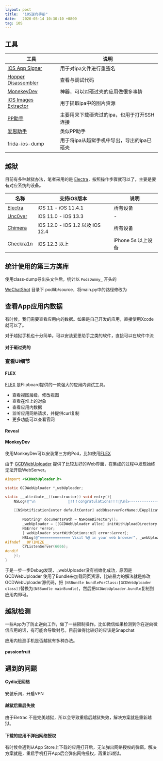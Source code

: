 ```yaml
---
layout: post
title:  "iOS逆向手册"
date:   2020-05-14 10:30:10 +0800
tag: iOS
---
```


## 工具

| 工具 | 说明 |
| -- | -- |
| [iOS App Signer](https://dantheman827.github.io/ios-app-signer/) | 用于对ipa文件进行重签名 |
| [Hopper Disassembler](https://www.hopperapp.com/) | 查看与调试代码 |
| [MonekeyDev](https://github.com/AloneMonkey/MonkeyDev) | 神器，可以对砸过壳的应用做很多事情 |
| [iOS Images Extractor](https://github.com/devcxm/iOS-Images-Extractor) | 用于提取ipa中的图片资源 |
| [PP助手]() | 主要用来下载砸壳过的ipa，也用于打开SSH连接 |
| [爱思助手](https://www.i4.cn/) | 类似PP助手 |
| [frida-ios-dump](https://github.com/AloneMonkey/frida-ios-dump) | 用于将ipa从越狱手机中导出，导出的ipa已砸壳 |

## 越狱

目前有多种越狱办法，笔者采用的是 [Electra](https://coolstar.org/electra/)，按照操作步骤就可以了，主要是要有对应系统的设备。

| 名称 | 支持iOS版本 | 说明 |
| -- | -- | -- |
| [Electra](https://coolstar.org/electra/) | iOS 11 - iOS 11.4.1 | 所有设备 |
| [Unc0ver](https://unc0ver.dev/) | iOS 11.0 - iOS 13.3 | - |
| [Chimera](https://chimera.sh/) | iOS 12.0 - iOS 1.2 以及 iOS 12.4 | 所有设备 |
| [Checkra1n](https://checkra.in/) | iOS 12.3 以上 | iPhone 5s 以上设备 |

## 统计使用的第三方类库

使用class-dump导出头文件后，统计以 `PodsDummy_` 开头的

[WeChatShot](https://github.com/lefex/WeChatShot) 目录下 podlib/source，将main.py中的路径修改为


## 查看App应用内数据

有时候，我们需要查看应用内的数据。如果是自己开发的应用，直接使用Xcode就可以了。

对于越狱手机也十分简单，可以安装爱思助手之类的软件，直接可以在软件中流

#### 对于砸过壳的

### 查看UI细节

#### FLEX

[FLEX](https://github.com/Flipboard/FLEX) 是Flipboard提供的一款强大的应用内调试工具。

* 查看视图层级，修改视图
* 查看在堆上的对象
* 查看应用内数据
* 监听应用网络请求，并提供curl复制
* 更多功能可以查看官网

#### Reveal


#### MonkeyDev

使用MonkeyDev可以安装第三方的Pod，比如使用[FLEX](https://github.com/Flipboard/FLEX)


由于 [GCDWebUploader](https://github.com/swisspol/GCDWebServer) 提供了比较友好的Web界面，在集成的过程中发现始终无法开启WebServer。

```objective-c
#import <GCDWebUploader.h>

static GCDWebUploader *_webUploader;

static __attribute__((constructor)) void entry(){
    NSLog(@"\n               🎉!!！congratulations!!！🎉\n👍----------------insert dylib success----------------👍");
    
    [[NSNotificationCenter defaultCenter] addObserverForName:UIApplicationDidFinishLaunchingNotification object:nil queue:[NSOperationQueue mainQueue] usingBlock:^(NSNotification * _Nonnull note) {
        
        NSString* documentsPath = NSHomeDirectory();
        _webUploader = [[GCDWebUploader alloc] initWithUploadDirectory:documentsPath];
        NSError *error;
        [_webUploader startWithOptions:nil error:&error];
        NSLog(@"============== Visit %@ in your web browser", _webUploader.serverURL);        
#ifndef __OPTIMIZE__
        CYListenServer(6666);
#endif
    }];
}

```

于是一步一步Debug发现，_webUploader没有初始化成功，原因是 GCDWebUploader 使用了Bundle来加载网页资源，比较暴力的解法就是修改GCDWebUploader源代码，把 `[NSBundle bundleForClass:[GCDWebUploader class]]`替换为`[NSBundle mainBundle]`，然后把`GCDWebUploader.bundle`复制到应用内即可。

## 越狱检测

一些App为了防止逆向工作，做了一些限制操作。比如微信如果检测到你在逆向微信应用的话，有可能会导致封号。目前做得比较好的应该是Snapchat

应用内检测手机是否越狱有多种办法。

#### passionfruit

## 遇到的问题

#### Cydia无网络

安装乐网，开启VPN

#### 越狱后重启失效

由于Eletrac 不是完美越狱，所以会导致重启后越狱失效，解决方案就是重新越狱。

#### 下载的应用不弹出网络授权

有时候会遇到从App Store上下载的应用打开后，无法弹出网络授权的弹窗。解决方案就是，重启手机打开App后会弹出网络授权，再重新越狱。